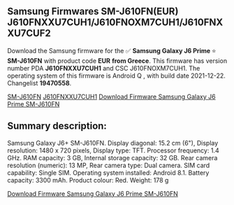 <h2>Samsung Firmwares SM-J610FN(EUR) J610FNXXU7CUH1/J610FNOXM7CUH1/J610FNXXU7CUF2</h2>
Download the Samsung firmware for the ✅ <strong>Samsung Galaxy J6 Prime </strong> ⭐ <strong>SM-J610FN</strong> with product code <strong>EUR</strong> <strong> from Greece</strong>. This firmware has version number PDA <strong>J610FNXXU7CUH1</strong> and CSC J610FNOXM7CUH1. The operating system of this firmware is Android Q , with build date 2021-12-22. Changelist <strong>19470558</strong>.

[SM-J610FN](https://samfirm.shop/samsung/model/SM-J610FN)
[J610FNXXU7CUH1](https://samfirm.shop/samsung/pda/J610FNXXU7CUH1)
[Download Firmware Samsung Galaxy J6 Prime SM-J610FN](https://samfirm.shop/samsung/firmware/484431)
<h2>Summary description:</h2>
<p>Samsung Galaxy J6+ SM-J610FN. Display diagonal: 15.2 cm (6"), Display resolution: 1480 x 720 pixels, Display type: TFT. Processor frequency: 1.4 GHz. RAM capacity: 3 GB, Internal storage capacity: 32 GB. Rear camera resolution (numeric): 13 MP, Rear camera type: Dual camera. SIM card capability: Single SIM. Operating system installed: Android 8.1. Battery capacity: 3300 mAh. Product colour: Red. Weight: 178 g</p>


[Download Firmware Samsung Galaxy J6 Prime SM-J610FN](https://samfirm.shop/samsung/firmware/484431)
